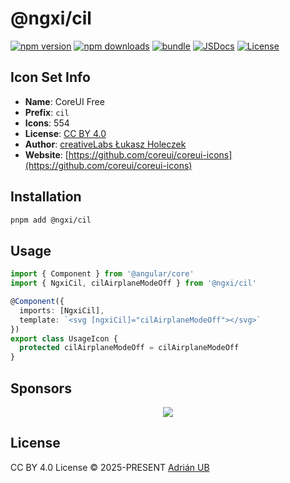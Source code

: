 # @ngxi/cil

[![npm version][npm-version-src]][npm-version-href]
[![npm downloads][npm-downloads-src]][npm-downloads-href]
[![bundle][bundle-src]][bundle-href]
[![JSDocs][jsdocs-src]][jsdocs-href]
[![License][license-src]][license-href]

## Icon Set Info

- **Name**: CoreUI Free
- **Prefix**: `cil`
- **Icons**: 554
- **License**: [CC BY 4.0](https://creativecommons.org/licenses/by/4.0/)
- **Author**: [creativeLabs Łukasz Holeczek](https://github.com/coreui/coreui-icons)
- **Website**: [https://github.com/coreui/coreui-icons](https://github.com/coreui/coreui-icons)

## Installation

```sh
pnpm add @ngxi/cil
```

## Usage

```ts
import { Component } from '@angular/core'
import { NgxiCil, cilAirplaneModeOff } from '@ngxi/cil'

@Component({
  imports: [NgxiCil],
  template: `<svg [ngxiCil]="cilAirplaneModeOff"></svg>`
})
export class UsageIcon {
  protected cilAirplaneModeOff = cilAirplaneModeOff
}
```

## Sponsors

<p align="center">
  <a href="https://cdn.jsdelivr.net/gh/adrian-ub/static/sponsors.svg">
    <img src='https://cdn.jsdelivr.net/gh/adrian-ub/static/sponsors.svg'/>
  </a>
</p>

## License

CC BY 4.0 License © 2025-PRESENT [Adrián UB](https://github.com/adrian-ub)

<!-- Badges -->

[npm-version-src]: https://img.shields.io/npm/v/@ngxi/cil?style=flat&colorA=080f12&colorB=1fa669
[npm-version-href]: https://npmjs.com/package/@ngxi/cil
[npm-downloads-src]: https://img.shields.io/npm/dm/@ngxi/cil?style=flat&colorA=080f12&colorB=1fa669
[npm-downloads-href]: https://npmjs.com/package/@ngxi/cil
[bundle-src]: https://img.shields.io/bundlephobia/minzip/@ngxi/cil?style=flat&colorA=080f12&colorB=1fa669&label=minzip
[bundle-href]: https://bundlephobia.com/result?p=@ngxi/cil
[license-src]: https://img.shields.io/npm/l/@ngxi/cil?style=flat&colorA=080f12&colorB=1fa669
[license-href]: https://github.com/adrian-ub/ngxi/blob/main/LICENSE
[jsdocs-src]: https://img.shields.io/badge/jsdocs-reference-080f12?style=flat&colorA=080f12&colorB=1fa669
[jsdocs-href]: https://www.jsdocs.io/package/@ngxi/cil
